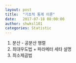```yaml
---
layout: post
title:  "기초적 통계 이론"
date:   2017-07-18 08:00:00
author: shwksl101
categories: Statistic
---
```


1) 분산 - 공분산 행렬
2) 최대우도법 + 파라메터 세타 설명
3) 최소제곱법
